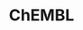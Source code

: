 ---
layout: default
bigquery: https://console.cloud.google.com/bigquery?p=patents-public-data&d=ebi_chembl&page=dataset
citation: '"The ChEMBL database in 2017." Anna Gaulton, Anne Hersey, Michał Nowotka,
  A Patrícia Bento, Jon Chambers, David Mendez, Prudence Mutowo, Francis Atkinson,
  Louisa J Bellis, Elena Cibrián-Uhalte, Mark Davies, Nathan Dedman, Anneli Karlsson,
  María Paula Magariños, John P Overington, George Papadatos, Ines Smit, Andrew R
  Leach Nucleic acids Research (2017) 45 (Database Issue), D945-D954'
contributors: European Bioinformatics Institute
cost: None
description: ChEMBL Data is a manually curated database of small molecules used in
  drug discovery, including information about existing patented drugs.
documentation: 'schema: https://www.ebi.ac.uk/chembl/db_schema


  '
last_edit: Mon, 04 Apr 2022 19:07:30 GMT
location: https://console.cloud.google.com/marketplace/product/google_patents_public_datasets/chembl
maintained_by: EMBL-EBI, an outstation of European Molecular Biology Laboratory
related_publications: '

  ChEMBL: towards direct deposition of bioassay data.


  Mendez D, Gaulton A, Bento AP, Chambers J, De Veij M, Félix E, Magariños MP, Mosquera
  JF, Mutowo P, Nowotka M, Gordillo-Marañón M, Hunter F, Junco L, Mugumbate G, Rodriguez-Lopez
  M, Atkinson F, Bosc N, Radoux CJ, Segura-Cabrera A, Hersey A, Leach AR.


  — Nucleic Acids Res. 2019; 47(D1):D930-D940. doi: 10.1093/nar/gky1075

  '
schema_fields: '[''src_assay_id'', ''prediction_method'', ''irac_code'', ''nda_type'',
  ''tbl'', ''mecref_id'', ''bei'', ''description'', ''irac_class_id'', ''ad_type'',
  ''dosed_ingredient'', ''sei'', ''src_compound_id'', ''smid'', ''issue'', ''class_type'',
  ''compound_key'', ''go_id'', ''clo_id'', ''accession'', ''publication_number'',
  ''patent_id'', ''compd_id'', ''assay_param_id'', ''first_in_class'', ''mc_tax_id'',
  ''syn_type'', ''site_residues'', ''src_id'', ''warning_class'', ''frac_code'', ''class_level'',
  ''cellosaurus_id'', ''type'', ''component_id'', ''drugind_id'', ''doc_id'', ''cx_logd'',
  ''hrac_class_id'', ''met_id'', ''mechanism_comment'', ''assay_tax_id'', ''mw_freebase'',
  ''assay_class_id'', ''ddd_id'', ''end_position'', ''molsyn_id'', ''curation_comment'',
  ''bto_id'', ''warning_country'', ''std_act_id'', ''actsm_id'', ''mechanism_of_action'',
  ''ridx'', ''hba'', ''usan_stem'', ''stem'', ''assay_source'', ''active_molregno'',
  ''innovator_company'', ''assay_subcellular_fraction'', ''metabolite_record_id'',
  ''efo_id'', ''applicant_full_name'', ''site_name'', ''domain_name'', ''tid'', ''helm_notation'',
  ''binding_site_comment'', ''mol_hrac_id'', ''compound_name'', ''warning_year'',
  ''hba_lipinski'', ''level5'', ''ap_id'', ''efo_term'', ''topical'', ''route'', ''job_id'',
  ''pubmed_id'', ''standard_type'', ''predbind_id'', ''aspect'', ''species_group_flag'',
  ''hbd'', ''mc_target_type'', ''toid'', ''frac_class_id'', ''parent_id'', ''parent_type'',
  ''path'', ''parent_molregno'', ''annotation'', ''protein_class_synonym'', ''warning_id'',
  ''mc_target_name'', ''withdrawn_class'', ''level3'', ''patent_use_code'', ''domain_type'',
  ''organism'', ''withdrawn_reason'', ''activity_id'', ''action_type'', ''authors'',
  ''level4_description'', ''idx'', ''usan_year'', ''assay_category'', ''acd_most_bpka'',
  ''assay_test_type'', ''natural_product'', ''chirality'', ''related_tid'', ''site_id'',
  ''who_name'', ''mc_organism'', ''priority'', ''molecular_mechanism'', ''full_mwt'',
  ''activity_count'', ''strength'', ''curated_by'', ''met_conversion'', ''parent_go_id'',
  ''domain_description'', ''units'', ''biocomp_id'', ''pathway_key'', ''structure_type'',
  ''sequence_md5sum'', ''cell_name'', ''tissue_id'', ''uberon_id'', ''withdrawn_year'',
  ''acd_logp'', ''standard_inchi'', ''subgroup'', ''company'', ''indref_id'', ''cell_id'',
  ''co_stem_id'', ''mutation'', ''aidx'', ''volume'', ''start_position'', ''component_type'',
  ''max_phase'', ''delist_flag'', ''year'', ''src_description'', ''enzyme_tid'', ''standard_text_value'',
  ''db_source'', ''title'', ''data_validity_comment'', ''patent_no'', ''entity_type'',
  ''mec_id'', ''alert_id'', ''availability_type'', ''cell_source_organism'', ''black_box_warning'',
  ''mol_frac_id'', ''level1_description'', ''num_alerts'', ''direct_interaction'',
  ''abstract'', ''parameter_type'', ''alogp'', ''drug_product_flag'', ''heavy_atoms'',
  ''orig_description'', ''full_molformula'', ''product_id'', ''parameter_value'',
  ''published_units'', ''cell_ontology_id'', ''standard_units'', ''pchembl_value'',
  ''result_flag'', ''bao_endpoint'', ''definition'', ''usan_stem_id'', ''pathway_id'',
  ''therapeutic_flag'', ''l4'', ''qudt_units'', ''warnref_id'', ''num_lipinski_ro5_violations'',
  ''disease_efficacy'', ''chembl_id'', ''bao_id'', ''psa'', ''ddd_value'', ''ro3_pass'',
  ''usan_stem_definition'', ''le'', ''enzyme_name'', ''targrel_id'', ''oc_id'', ''metref_id'',
  ''cl_lincs_id'', ''indication_class'', ''status'', ''formulation_id'', ''l3'', ''ass_cls_map_id'',
  ''ingredient'', ''ddd_admr'', ''cx_logp'', ''updated_on'', ''comp_go_id'', ''smarts'',
  ''uo_units'', ''sequence'', ''cx_most_apka'', ''cell_source_tissue'', ''polymer_flag'',
  ''who_extra'', ''l2'', ''src_short_name'', ''first_approval'', ''molecule_type'',
  ''inorganic_flag'', ''mw_monoisotopic'', ''level2_description'', ''comments'', ''rgid'',
  ''target_type'', ''assay_type'', ''relationship'', ''tax_id'', ''variant_id'', ''dosage_form'',
  ''set_name'', ''mesh_id'', ''doi'', ''doc_type'', ''pref_name'', ''ddd_comment'',
  ''component_synonym'', ''comp_class_id'', ''version'', ''compsyn_id'', ''mc_target_accession'',
  ''normal_range_max'', ''l1'', ''acd_logd'', ''protein_class_id'', ''active_ingredient'',
  ''selectivity_comment'', ''withdrawn_flag'', ''standard_flag'', ''assay_id'', ''canonical_smiles'',
  ''mesh_heading'', ''major_class'', ''assay_organism'', ''cell_source_tax_id'', ''label'',
  ''assay_strain'', ''substrate_record_id'', ''source'', ''oral'', ''protclasssyn_id'',
  ''log_id'', ''molfile'', ''mol_atc_id'', ''l5'', ''mol_irac_id'', ''standard_relation'',
  ''l7'', ''standard_upper_value'', ''downgraded'', ''cell_description'', ''ref_id'',
  ''bao_format'', ''as_id'', ''l8'', ''activity_comment'', ''submission_date'', ''withdrawn_country'',
  ''prod_pat_id'', ''potential_duplicate'', ''level2'', ''atc_code'', ''usan_substem'',
  ''journal'', ''stat'', ''max_phase_for_ind'', ''source_domain_id'', ''ref_type'',
  ''targcomp_id'', ''standard_inchi_key'', ''confidence'', ''acd_most_apka'', ''hrac_code'',
  ''published_relation'', ''level4'', ''approval_date'', ''ref_url'', ''aromatic_rings'',
  ''upper_value'', ''rtb'', ''normal_range_min'', ''parenteral'', ''met_comment'',
  ''published_type'', ''country'', ''relation'', ''alert_name'', ''confidence_score'',
  ''homologue'', ''target_desc'', ''molregno'', ''assay_tissue'', ''standard_value'',
  ''warning_type'', ''lle'', ''molecular_species'', ''name'', ''chebi_par_id'', ''cpd_str_alert_id'',
  ''target_mapping'', ''previous_company'', ''level1'', ''level3_description'', ''cx_most_bpka'',
  ''qed_weighted'', ''last_page'', ''first_page'', ''res_stem_id'', ''published_value'',
  ''ddd_units'', ''creation_date'', ''db_version'', ''alert_set_id'', ''assay_cell_type'',
  ''text_value'', ''domain_id'', ''patent_expire_date'', ''stem_class'', ''l6'', ''cidx'',
  ''assay_desc'', ''sitecomp_id'', ''tid_fixed'', ''research_stem'', ''caloha_id'',
  ''relationship_type'', ''last_active'', ''warning_description'', ''isoform'', ''protein_class_desc'',
  ''trade_name'', ''drug_substance_flag'', ''entity_id'', ''synonyms'', ''drug_record_id'',
  ''prodrug'', ''record_id'', ''num_ro5_violations'', ''hbd_lipinski'', ''updated_by'',
  ''relationship_desc'', ''value'', ''short_name'']'
shortname: chembl
tags:
- biotechnology
- health
- chemical
- bioinformatics
- medical
terms_of_use: CC BY-SA 3.0
title: ChEMBL
uuid: e232a192-965c-4ec9-904c-155b6dfe56c5
---